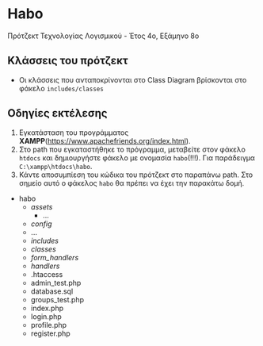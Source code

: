 # Habo
Πρότζεκτ Τεχνολογίας Λογισμικού - Έτος 4ο, Εξάμηνο 8ο

## Κλάσσεις του πρότζεκτ
- Οι κλάσσεις που ανταποκρίνονται στο Class Diagram βρίσκονται στο φάκελο `includes/classes`

## Οδηγίες εκτέλεσης
1. Εγκατάσταση του προγράμματος **XAMPP**(https://www.apachefriends.org/index.html).
2. Στο path που εγκαταστήθηκε το πρόγραμμα, μεταβείτε στον φάκελο `htdocs` και δημιουργήστε φάκελο με ονομασία `habo`(!!!). Για παράδειγμα `C:\xampp\htdocs\habo`.
3. Κάντε αποσυμπίεση του κώδικα του πρότζεκτ στο παραπάνω path.
Στο σημείο αυτό ο φάκελος `habo` θα πρέπει να έχει την παρακάτω δομή.
* habo
  * *assets*
    * ...
  * *config*
   * ...
  * *includes*
   * *classes*
   * *form_handlers*
   * *handlers*
  * .htaccess
  * admin_test.php
  * database.sql
  * groups_test.php
  * index.php
  * login.php
  * profile.php
  * register.php

